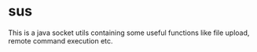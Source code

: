 # sus
This is a java socket utils containing some useful functions like file upload, remote command execution etc.
